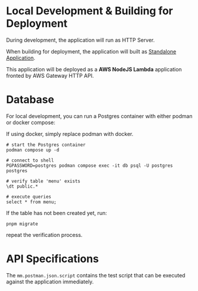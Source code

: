 # Local Development & Building for Deployment

During development, the application will run as HTTP Server.

When building for deployment, the application will built as [Standalone Application](https://docs.nestjs.com/standalone-applications).

This application will be deployed as a **AWS NodeJS Lambda** application fronted by AWS Gateway HTTP API.

# Database

For local development, you can run a Postgres container with either podman or docker compose:

If using docker, simply replace podman with docker.

```
# start the Postgres container
podman compose up -d

# connect to shell
PGPASSWORD=postgres podman compose exec -it db psql -U postgres postgres

# verify table 'menu' exists
\dt public.*

# execute queries
select * from menu;
```

If the table has not been created yet, run:

`pnpm migrate`

repeat the verification process.

# API Specifications

The `mm.postman.json.script` contains the test script that can be executed against the application immediately.
